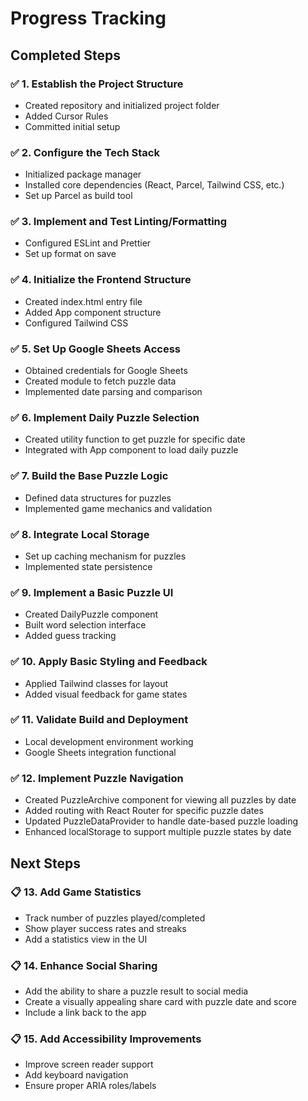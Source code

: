 # Progress Tracking

## Completed Steps

### ✅ 1. Establish the Project Structure
- Created repository and initialized project folder
- Added Cursor Rules
- Committed initial setup

### ✅ 2. Configure the Tech Stack
- Initialized package manager
- Installed core dependencies (React, Parcel, Tailwind CSS, etc.)
- Set up Parcel as build tool

### ✅ 3. Implement and Test Linting/Formatting
- Configured ESLint and Prettier
- Set up format on save

### ✅ 4. Initialize the Frontend Structure
- Created index.html entry file
- Added App component structure
- Configured Tailwind CSS

### ✅ 5. Set Up Google Sheets Access
- Obtained credentials for Google Sheets
- Created module to fetch puzzle data
- Implemented date parsing and comparison

### ✅ 6. Implement Daily Puzzle Selection
- Created utility function to get puzzle for specific date
- Integrated with App component to load daily puzzle

### ✅ 7. Build the Base Puzzle Logic
- Defined data structures for puzzles
- Implemented game mechanics and validation

### ✅ 8. Integrate Local Storage
- Set up caching mechanism for puzzles
- Implemented state persistence

### ✅ 9. Implement a Basic Puzzle UI
- Created DailyPuzzle component
- Built word selection interface
- Added guess tracking

### ✅ 10. Apply Basic Styling and Feedback
- Applied Tailwind classes for layout
- Added visual feedback for game states

### ✅ 11. Validate Build and Deployment
- Local development environment working
- Google Sheets integration functional

### ✅ 12. Implement Puzzle Navigation
- Created PuzzleArchive component for viewing all puzzles by date
- Added routing with React Router for specific puzzle dates
- Updated PuzzleDataProvider to handle date-based puzzle loading
- Enhanced localStorage to support multiple puzzle states by date

## Next Steps

### 📋 13. Add Game Statistics
- Track number of puzzles played/completed
- Show player success rates and streaks
- Add a statistics view in the UI

### 📋 14. Enhance Social Sharing
- Add the ability to share a puzzle result to social media
- Create a visually appealing share card with puzzle date and score
- Include a link back to the app

### 📋 15. Add Accessibility Improvements
- Improve screen reader support
- Add keyboard navigation
- Ensure proper ARIA roles/labels